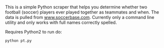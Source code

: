 
This is a simple Python scraper that helps you determine whether two football (soccer) players ever played together as teammates and when. The data is pulled from www.soccerbase.com. Currently only a command line utility and only works with full names correctly spelled.

Requires Python2 to run do:
```
python pt.py
```
